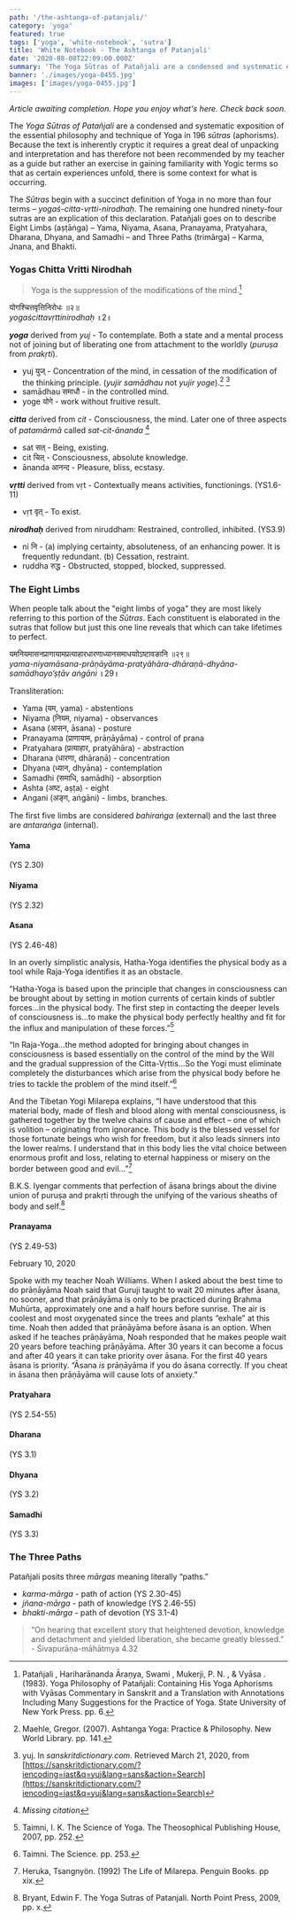 ```yaml
---
path: '/the-ashtanga-of-patanjali/'
category: 'yoga'
featured: true
tags: ['yoga', 'white-notebook', 'sutra']
title: 'White Notebook - The Ashtanga of Patanjali'
date: '2020-08-08T22:09:00.000Z'
summary: 'The Yoga Sūtras of Patañjali are a condensed and systematic exposition of the essential philosophy and technique of Yoga in...'
banner: './images/yoga-0455.jpg'
images: ['images/yoga-0455.jpg']
---
```


_Article awaiting completion. Hope you enjoy what's here. Check back soon._

The _Yoga Sūtras of Patañjali_ are a condensed and systematic exposition of the essential philosophy and technique of Yoga in 196 _sūtras_ (aphorisms). Because the text is inherently cryptic it requires a great deal of unpacking and interpretation and has therefore not been recommended by my teacher as a guide but rather an exercise in gaining familiarity with Yogic terms so that as certain experiences unfold, there is some context for what is occurring.

The _Sūtras_ begin with a succinct definition of Yoga in no more than four terms – _yogaś-citta-vṛtti-nirodhaḥ_. The remaining one hundred ninety-four sutras are an explication of this declaration. Patañjali goes on to describe Eight Limbs (aṣṭāṅga) – Yama, Niyama, Asana, Pranayama, Pratyahara, Dharana, Dhyana, and Samadhi – and Three Paths (trimārga) – Karma, Jnana, and Bhakti.

### Yogas Chitta Vritti Nirodhah

> Yoga is the suppression of the modifications of the mind.[^1]

योगश्चित्तवृत्तिनिरोधः ॥२॥ <br>
_yogaścittavṛttinirodhaḥ_ ॥2॥

**_yoga_** derived from _yuj_ - To contemplate. Both a state and a mental process not of joining but of liberating one from attachment to the worldly (_puruṣa_ from _prakṛti_).

- yuj युज् - Concentration of the mind, in cessation of the modification of the thinking principle. (_yujir samādhau_ not _yujir yoge_).[^2] [^3]
- samādhau समाधौ - in the controlled mind.
- yoge योगे - work without fruitive result.

**_citta_** derived from _cit_ - Consciousness, the mind. Later one of three aspects of _patamārmā_ called _sat-cit-ānanda_ [^4]

- sat सत् - Being, existing.
- cit चित् - Consciousness, absolute knowledge.
- ānanda आनन्द - Pleasure, bliss, ecstasy.

**_vṛtti_** derived from vṛt - Contextually means activities, functionings. (YS1.6-11)

- vṛt वृत् - To exist.

**_nirodhaḥ_** derived from niruddham: Restrained, controlled, inhibited. (YS3.9)

- ni नि - (a) implying certainty, absoluteness, of an enhancing power. It is frequently redundant. (b) Cessation, restraint.
- ruddha रुद्ध - Obstructed, stopped, blocked, suppressed.

### The Eight Limbs

When people talk about the "eight limbs of yoga" they are most likely referring to this portion of the _Sūtras_. Each constituent is elaborated in the sutras that follow but just this one line reveals that which can take lifetimes to perfect.

यमनियमासनप्राणायामप्रत्याहारधारणाध्यानसमाधयाोऽष्टावङानि ॥२९॥ <br>
_yama-niyamāsana-prāṇāyāma-pratyāhāra-dhāraṇā-dhyāna-samādhayo’ṣṭāv aṅgāni_ ॥29॥

Transliteration:

- Yama (यम, yama) - abstentions
- Niyama (नियम​, niyama) - observances
- Asana (आसन​, āsana) - posture
- Pranayama (प्राणायाम, prāṇāyāma) - control of prana
- Pratyahara (प्रत्याहार, pratyāhāra) - abstraction
- Dharana (धारणा, dhāraṇā) - concentration
- Dhyana (ध्यान, dhyāna) - contemplation
- Samadhi (समाधि, samādhi) - absorption
- Ashta (अष्ट, aṣṭa) - eight
- Angani (अङ्ग​, aṅgāni) - limbs, branches.

The first five limbs are considered _bahiraṅga_ (external) and the last three are _antaraṅga_ (internal).

#### Yama

(YS 2.30)

#### Niyama

(YS 2.32)

#### Asana

(YS 2.46-48)

In an overly simplistic analysis, Hatha-Yoga identifies the physical body as a tool while Raja-Yoga identifies it as an obstacle.

“Hatha-Yoga is based upon the principle that changes in consciousness can be brought about by setting in motion currents of certain kinds of subtler forces...in the physical body. The first step in contacting the deeper levels of consciousness is...to make the physical body perfectly healthy and fit for the influx and manipulation of these forces.”[^5]

“In Raja-Yoga...the method adopted for bringing about changes in consciousness is based essentially on the control of the mind by the Will and the gradual suppression of the Citta-Vṛttis...So the Yogi must eliminate completely the disturbances which arise from the physical body before he tries to tackle the problem of the mind itself.”[^6]

And the Tibetan Yogi Milarepa explains, “I have understood that this material body, made of flesh and blood along with mental consciousness, is gathered together by the twelve chains of cause and effect – one of which is volition – originating from ignorance. This body is the blessed vessel for those fortunate beings who wish for freedom, but it also leads sinners into the lower realms. I understand that in this body lies the vital choice between enormous profit and loss, relating to eternal happiness or misery on the border between good and evil…”[^7]

B.K.S. Iyengar comments that perfection of āsana brings about the divine union of puruṣa and prakṛti through the unifying of the various sheaths of body and self.[^8]

#### Pranayama

(YS 2.49-53)

February 10, 2020

Spoke with my teacher Noah Williams. When I asked about the best time to do prāṇāyāma Noah said that Guruji taught to wait 20 minutes after āsana, no sooner, and that prāṇāyāma is only to be practiced during Brahma Muhūrta, approximately one and a half hours before sunrise. The air is coolest and most oxygenated since the trees and plants “exhale” at this time. Noah then added that prāṇāyāma before āsana is an option. When asked if he teaches prāṇāyāma, Noah responded that he makes people wait 20 years before teaching prāṇāyāma. After 30 years it can become a focus and after 40 years it can take priority over āsana. For the first 40 years āsana is priority. “Āsana _is_ prāṇāyāma if you do āsana correctly. If you cheat in āsana then prāṇāyāma will cause lots of anxiety.”

#### Pratyahara

(YS 2.54-55)

#### Dharana

(YS 3.1)

#### Dhyana

(YS 3.2)

#### Samadhi

(YS 3.3)

### The Three Paths

Patañjali posits three _mārgas_ meaning literally “paths.”

- _karma-mārga_ - path of action (YS 2.30-45)
- _jñana-mārga_ - path of knowledge (YS 2.46-55)
- _bhakti-mārga_ - path of devotion (YS 3.1-4)

> “On hearing that excellent story that heightened devotion, knowledge and detachment and yielded liberation, she became greatly blessed.” - Śivapurāṇa-māhātmya 4.32

<!-- Footnotes -->

[^1]: Patañjali , Hariharānanda Āraṇya, Swami , Mukerji, P. N. , & Vyāsa . (1983). Yoga Philosophy of Patañjali: Containing His Yoga Aphorisms with Vyāsas Commentary in Sanskrit and a Translation with Annotations Including Many Suggestions for the Practice of Yoga. State University of New York Press. pp. 6.
[^2]: Maehle, Gregor. (2007). Ashtanga Yoga: Practice & Philosophy. New World Library. pp. 141.
[^3]: yuj. In _sanskritdictionary.com_. Retrieved March 21, 2020, from [https://sanskritdictionary.com/?iencoding=iast&q=yuj&lang=sans&action=Search](https://sanskritdictionary.com/?iencoding=iast&q=yuj&lang=sans&action=Search)
[^4]: _Missing citation_
[^5]: Taimni, I. K. The Science of Yoga. The Theosophical Publishing House, 2007, pp. 252.
[^6]: Taimni. The Science. pp. 253.
[^7]: Heruka, Tsangnyön. (1992) The Life of Milarepa. Penguin Books. pp xix.
[^8]: Bryant, Edwin F. The Yoga Sutras of Patanjali. North Point Press, 2009, pp. x.
